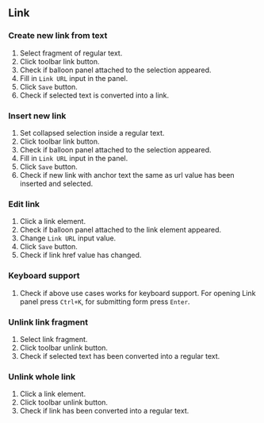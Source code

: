 ## Link

### Create new link from text

1. Select fragment of regular text.
2. Click toolbar link button.
3. Check if balloon panel attached to the selection appeared.
4. Fill in `Link URL` input in the panel.
5. Click `Save` button.
6. Check if selected text is converted into a link.

### Insert new link

1. Set collapsed selection inside a regular text.
2. Click toolbar link button.
3. Check if balloon panel attached to the selection appeared.
4. Fill in `Link URL` input in the panel.
5. Click `Save` button.
6. Check if new link with anchor text the same as url value has been inserted and selected.

### Edit link

1. Click a link element.
2. Check if balloon panel attached to the link element appeared.
3. Change `Link URL` input value.
4. Click `Save` button.
5. Check if link href value has changed.

### Keyboard support

1. Check if above use cases works for keyboard support. For opening Link panel press `Ctrl+K`, for submitting form press `Enter`.

### Unlink link fragment

1. Select link fragment.
2. Click toolbar unlink button.
3. Check if selected text has been converted into a regular text.

### Unlink whole link

1. Click a link element.
2. Click toolbar unlink button.
3. Check if link has been converted into a regular text.
